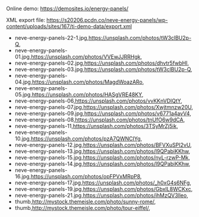 Online demo: https://demosites.io/energy-panels/

XML export file: https://s20206.pcdn.co/neve-energy-panels/wp-content/uploads/sites/167/ti-demo-data/export.xml

- neve-energy-panels-22-1.jpg,https://unsplash.com/photos/tW3clBU2p-Q,
- neve-energy-panels-01.jpg,https://unsplash.com/photos/VVEwJJRRHgk,
- neve-energy-panels-02.jpg,https://unsplash.com/photos/dhvtr5fwbHI,
- neve-energy-panels-03.jpg,https://unsplash.com/photos/tW3clBU2p-Q,
- neve-energy-panels-04.jpg,https://unsplash.com/photos/MagdWoazARo,
- neve-energy-panels-05.jpg,https://unsplash.com/photos/HASgVRE48KY,
- neve-energy-panels-06,https://unsplash.com/photos/vvKKnVDlQtY,
- neve-energy-panels-07.jpg,https://unsplash.com/photos/Xwjtmnzw20U,
- neve-energy-panels-09.jpg,https://unsplash.com/photos/v6771a4avV4,
- neve-energy-panels-08,https://unsplash.com/photos/tnUfO6w9dCA,
- neve-energy-panels-11,https://unsplash.com/photos/3TSyMrZj5ik,
- neve-energy-panels-10.jpg,https://unsplash.com/photos/pzA7QWNCIYg,
- neve-energy-panels-12.jpg,https://unsplash.com/photos/BFVXuSPI2vU,
- neve-energy-panels-13.jpg,https://unsplash.com/photos/l9QPabiKKhw,
- neve-energy-panels-15.jpg,https://unsplash.com/photos/nyL-rzwP-Mk,
- neve-energy-panels-14.jpg,https://unsplash.com/photos/l9QPabiKKhw,
- neve-energy-panels-16.jpg,https://unsplash.com/photos/opFPVxMRpP8,
- neve-energy-panels-17.jpg,https://unsplash.com/photos/_h0xG4s6NFg,
- neve-energy-panels-19.jpg,https://unsplash.com/photos/GbxIL8WCKxc,
- neve-energy-panels-21.jpg,https://unsplash.com/photos/ihMzQV3lleo,
- thumb,http://mystock.themeisle.com/photo/sunny-rome/,
- thumb,http://mystock.themeisle.com/photo/tour-eiffel/,
